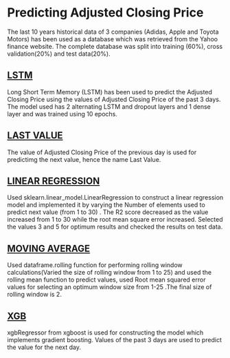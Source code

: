 # Predicting Adjusted Closing Price

The last 10 years historical data of 3 companies (Adidas, Apple and Toyota Motors) has been used as a database which was retrieved from the Yahoo finance website.
The complete database was split into training (60%), cross validation(20%) and test data(20%).

## [LSTM](https://github.com/videetas/Adjusted-Closing-Price-Prediction/blob/main/LSTMfinal.ipynb)
Long Short Term Memory (LSTM) has been used to predict the Adjusted Closing Price using the values of Adjusted Closing Price of the past 3 days.
The model used has 2 alternating LSTM and dropout layers and 1 dense layer and was trained using 10 epochs.

## [LAST VALUE](https://github.com/videetas/Adjusted-Closing-Price-Prediction/blob/main/Last_Val_.ipynb)

The value of Adjusted Closing Price of the previous day is used for predictimg the next value, hence the name Last Value.

## [LINEAR REGRESSION](https://github.com/videetas/Adjusted-Closing-Price-Prediction/blob/main/LinReg.ipynb)
Used sklearn.linear_model.LinearRegression to construct a linear regression model and implemented it by varying the Number of elements used to predict next value (from 1 to 30) . The R2 score decreased as the value increased from 1 to 30 while the root mean square error increased.
Selected the values 3 and 5 for optimum results and checked the results on test data.

## [MOVING AVERAGE](https://github.com/videetas/Adjusted-Closing-Price-Prediction/blob/main/Moving_Average.ipynb)

Used dataframe.rolling function for performing rolling window calculations(Varied the size of rolling window from 1 to 25) and used the rolling mean function to predict values, used Root mean squared error values for selecting an optimum window size from 1-25 .The final size of rolling window is 2.


## [XGB](https://github.com/videetas/Adjusted-Closing-Price-Prediction/blob/main/XGB.ipynb)

xgbRegressor from xgboost is used for constructing the model which implements gradient boosting. 
Values of the past 3 days are used to predict the value for the next day.
